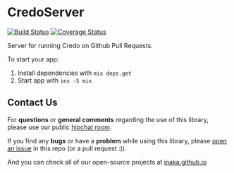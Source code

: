 # CredoServer

[![Build Status](https://travis-ci.org/inaka/credo_server.svg?branch=master)](https://travis-ci.org/inaka/credo_server)
[![Coverage Status](https://coveralls.io/repos/github/inaka/credo_server/badge.svg?branch=master)](https://coveralls.io/github/inaka/credo_server?branch=master)

Server for running Credo on Github Pull Requests.

To start your app:

  1. Install dependencies with `mix deps.get`
  2. Start app with `iex -S mix`

## Contact Us

For **questions** or **general comments** regarding the use of this library,
please use our public [hipchat room](http://inaka.net/hipchat).

If you find any **bugs** or have a **problem** while using this library, please
[open an issue](https://github.com/inaka/credo_server/issues/new) in this repo (or a pull request :)).

And you can check all of our open-source projects at
[inaka.github.io](http://inaka.github.io)
